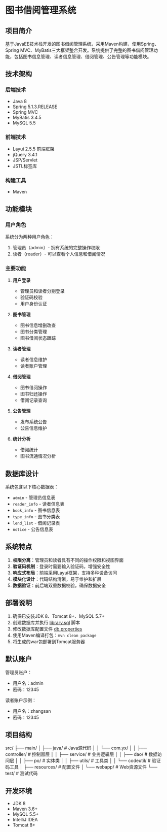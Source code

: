 # 图书借阅管理系统

## 项目简介

基于JavaEE技术栈开发的图书借阅管理系统，采用Maven构建，使用Spring、Spring MVC、MyBatis三大框架整合开发。系统提供了完整的图书借阅管理功能，包括图书信息管理、读者信息管理、借阅管理、公告管理等功能模块。

## 技术架构

### 后端技术
- Java 8
- Spring 5.1.3.RELEASE
- Spring MVC
- MyBatis 3.4.5
- MySQL 5.5

### 前端技术
- Layui 2.5.5 前端框架
- jQuery 3.4.1
- JSP/Servlet
- JSTL标签库

### 构建工具
- Maven

## 功能模块

### 用户角色
系统分为两种用户角色：
1. 管理员（admin）- 拥有系统的完整操作权限
2. 读者（reader）- 可以查看个人信息和借阅情况

### 主要功能
1. **用户登录**
   - 管理员和读者分别登录
   - 验证码校验
   - 用户身份认证

2. **图书管理**
   - 图书信息增删改查
   - 图书分类管理
   - 图书借阅状态跟踪

3. **读者管理**
   - 读者信息维护
   - 读者账户管理

4. **借阅管理**
   - 图书借阅操作
   - 图书归还操作
   - 借阅记录查询

5. **公告管理**
   - 发布系统公告
   - 公告信息维护

6. **统计分析**
   - 借阅统计
   - 图书流通情况分析

## 数据库设计

系统包含以下核心数据表：
- `admin` - 管理员信息表
- `reader_info` - 读者信息表
- `book_info` - 图书信息表
- `type_info` - 图书分类表
- `lend_list` - 借阅记录表
- `notice` - 公告信息表


## 系统特点

1. **权限分离**：管理员和读者具有不同的操作权限和视图界面
2. **验证码机制**：登录时需要输入验证码，增强安全性
3. **响应式布局**：前端采用Layui框架，支持多种设备访问
4. **模块化设计**：代码结构清晰，易于维护和扩展
5. **数据验证**：前后端双重数据校验，确保数据安全

## 部署说明

1. 确保已安装JDK 8、Tomcat 8+、MySQL 5.7+
2. 创建数据库并执行 [library.sql](library.sql) 脚本
3. 修改数据库配置文件 [db.properties](src/main/resources/db.properties)
4. 使用Maven编译打包：`mvn clean package`
5. 将生成的war包部署到Tomcat服务器

## 默认账户

管理员账户：
- 用户名：admin
- 密码：12345

读者账户示例：
- 用户名：zhangsan
- 密码：12345

## 项目结构
src/ 
├── main/
│ ├── java/ # Java源代码 
│ │ └── com.yx/ 
│ │ ├── controller/ # 控制器层 
│ │ ├── service/ # 业务逻辑层 
│ │ ├── dao/ # 数据访问层 
│ │ ├── po/ # 实体类 
│ │ ├── utils/ # 工具类 
│ │ └── codeutil/ # 验证码工具 
│ ├── resources/ # 配置文件 
│ └── webapp/ # Web资源文件 
└── test/ # 测试代码

## 开发环境

- JDK 8
- Maven 3.6+
- MySQL 5.5+
- IntelliJ IDEA
- Tomcat 8+


